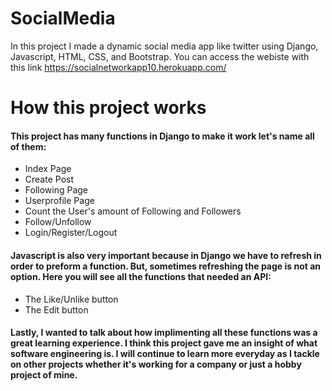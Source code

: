 # SocialMedia
In this project I made a dynamic social media app like twitter using Django, Javascript, HTML, CSS, and Bootstrap. 
You can access the webiste with this link 
https://socialnetworkapp10.herokuapp.com/

# How this project works
#### This project has many functions in Django to make it work let's name all of them: ####
* Index Page 
* Create Post
* Following Page
* Userprofile Page
* Count the User's amount of Following and Followers
* Follow/Unfollow
* Login/Register/Logout
#### Javascript is also very important because in Django we have to refresh in order to preform a function. But, sometimes refreshing the page is not an option. Here you will see all the functions that needed an API: ####
* The Like/Unlike button
* The Edit button

#### Lastly, I wanted to talk about how implimenting all these functions was a great learning experience. I think this project gave me an insight of what software engineering is. I will continue to learn more everyday as I tackle on other projects whether it's working for a company or just a hobby project of mine.  ####

